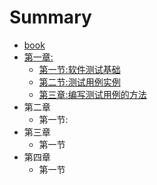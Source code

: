 # Summary

* [book](README.md)
* [第一章:](chapter1.md)
  * [第一节:软件测试基础](chapter1/di-yi-82823a-ruan-jian-ce-shi-ji-chu.md)
  * [第二节:测试用例实例](chapter1/di-er-82823a-ce-shi-yong-li-shi-li.md)
  * [第三章:编写测试用例的方法](chapter1/di-san-zhang.md)
* 第二章
  * 第一节:
* 第三章
  * 第一节
* 第四章
  * 第一节

